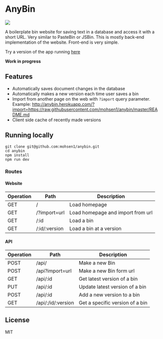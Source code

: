 # AnyBin

<a href="https://travis-ci.org/mohsen1/anybin">
  <img src="https://api.travis-ci.org/mohsen1/anybin.svg">
</a>

A boilerplate bin website for saving text in a database and access it with a short URL. Very similar to PasteBin or JSBin. This is mostly back-end implementation of the website. Front-end is very simple.

Try a version of the app running [here](http://anybin.herokuapp.com/)

**Work in progress**

## Features

* Automatically saves document changes in the database
* Automatically makes a new version each time user saves a bin
* Import from another page on the web with `?import` query parameter. Example: http://anybin.herokuapp.com/?import=https://raw.githubusercontent.com/mohsen1/anybin/master/README.md
* Client side cache of recently made versions

## Running locally

```
git clone git@github.com:mohsen1/anybin.git
cd anybin
npm install
npm run dev
```

### Routes

#### Website

|Operation|Path              |Description                      |
|---------|------------------|---------------------------------|
|GET      |/                 |Load homepage                    |
|GET      |/?import=url      |Load homepage and import from url|
|GET      |/:id              |Load a bin                       |
|GET      |/:id/:version     |Load a bin at a version          |

#### API

|Operation|Path              |Description                     |
|---------|------------------|--------------------------------|
|POST     |/api/             |Make a new Bin                  |
|POST     |/api?import=url   |Make a new Bin form url         |
|GET      |/api/:id          |Get latest version of a bin     |
|PUT      |/api/:id          |Update latest version of a bin  |
|POST     |/api/:id          |Add a new version to a bin      |
|GET      |/api/:/id/:version|Get a specific version of a bin |


## License
MIT
